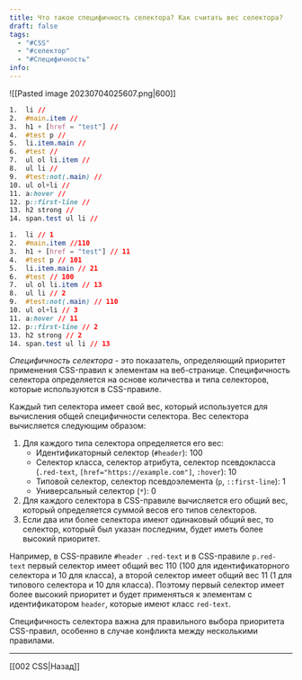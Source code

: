 ```yaml
---
title: Что такое специфичность селектора? Как считать вес селектора?
draft: false
tags:
  - "#CSS"
  - "#селектор"
  - "#Специфичность"
info:
---
```

![[Pasted image 20230704025607.png|600]]

```css
1.  li //
2.  #main.item //
3.  h1 + [href = "test"] //
4.  #test p //
5.  li.item.main //
6.  #test //
7.  ul ol li.item //
8.  ul li //
9.  #test:not(.main) //
10. ul ol+li //
11. a:hover //
12. p::first-line //
13. h2 strong //
14. span.test ul li //
```

```css
1.  li // 1
2.  #main.item //110
3.  h1 + [href = "test"] // 11
4.  #test p // 101
5.  li.item.main // 21
6.  #test // 100
7.  ul ol li.item // 13
8.  ul li // 2
9.  #test:not(.main) // 110
10. ul ol+li // 3
11. a:hover // 11
12. p::first-line // 2
13. h2 strong // 2
14. span.test ul li // 13
```

_Специфичность селектора_ - это показатель, определяющий приоритет применения CSS-правил к элементам на веб-странице. Специфичность селектора определяется на основе количества и типа селекторов, которые используются в CSS-правиле.

Каждый тип селектора имеет свой вес, который используется для вычисления общей специфичности селектора. Вес селектора вычисляется следующим образом:

1. Для каждого типа селектора определяется его вес:
   - Идентификаторный селектор (`#header`): 100
   - Селектор класса, селектор атрибута, селектор псевдокласса (`.red-text`, `[href="https://example.com"]`, `:hover`): 10
   - Типовой селектор, селектор псевдоэлемента (`p`, `::first-line`): 1
   - Универсальный селектор (`*`): 0
2. Для каждого селектора в CSS-правиле вычисляется его общий вес, который определяется суммой весов его типов селекторов.
3. Если два или более селектора имеют одинаковый общий вес, то селектор, который был указан последним, будет иметь более высокий приоритет.

Например, в CSS-правиле `#header .red-text` и в CSS-правиле `p.red-text` первый селектор имеет общий вес 110 (100 для идентификаторного селектора и 10 для класса), а второй селектор имеет общий вес 11 (1 для типового селектора и 10 для класса). Поэтому первый селектор имеет более высокий приоритет и будет применяться к элементам с идентификатором `header`, которые имеют класс `red-text`.

Специфичность селектора важна для правильного выбора приоритета CSS-правил, особенно в случае конфликта между несколькими правилами.

---

[[002 CSS|Назад]]